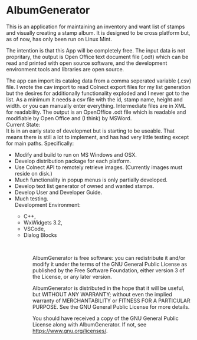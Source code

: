 # AlbumGenerator

This is an application for maintaining an inventory and want list of stamps and visually creating a stamp album. It is designed to be cross platform but, as of now, has only been run on Linux Mint.

The intention is that this App will be completely free. The input data is not propritary, the output is Open Office text document file (.odt) which can be read and printed with open source software, and the development environment tools and libraries are open source.

The app can import its catalog data from a comma seperated variable (.csv) file. I wrote the cav import to read Colnect export files for my list generation but the desires for additionally functionality exploded and I never got to the list. As a minimum it needs a csv file with the id, stamp name, height and width. or you can manually enter everything. Intermediate files are in XML for readability. The output is an OpenOffice .odt file which is readable and modifiable by Open Office and (I think) by MSWord.
<br>
Current State:<br>
It is in an early state of developmet but is starting to be useable. That means there is still a lot to implement, and has had very little testing except for main paths. Specifically:
<UL>
<li>Modify and build to run on MS Windows and OSX.
<li>Develop distribution package for each platform.
<li>Use Colnect API to remotely retrieve images. (Currently images must reside on disk.)
<li>Much functionality in popup menus is only partially developed.
<li>Develop text list generator of owned and wanted stamps.
<li>Develop User and Developer Guide.
<li>Much testing.
<lu>
<br>
Development Environment:<br>
<ul>
    <li>C++,<br>
    <li>WxWidgets 3.2,<br>
    <li>VSCode,<br>
    <li>Dialog Blocks <http://www.dialogblocks.com/><br>
    <ul>

<br> 

AlbumGenerator is free software: you can redistribute it and/or modify it under the terms of the GNU General Public License as published by the Free Software Foundation,  either version 3 of the License, or any later version.
 
AlbumGenerator is distributed in the hope that it will be useful, but WITHOUT ANY WARRANTY; without even the implied warranty of MERCHANTABILITY or FITNESS FOR A PARTICULAR PURPOSE. See the GNU General Public License for more details.

You should have received a copy of the GNU General Public License along with  AlbumGenerator. If not, see <https://www.gnu.org/licenses/>.
